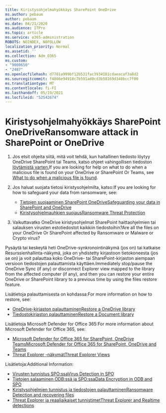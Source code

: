 ```yaml
---
title: Kiristysohjelmahyökkäys SharePoint OneDrive
ms.author: pebaum
author: pebaum
ms.date: 04/21/2020
ms.audience: ITPro
ms.topic: article
ms.service: o365-administration
ROBOTS: NOINDEX, NOFOLLOW
localization_priority: Normal
ms.assetid: ''
ms.collection: Adm_O365
ms.custom:
- "9000650"
- "2487"
ms.openlocfilehash: d7781a999bf12b531fac3934181cdaeacaf3a8d2
ms.sourcegitcommit: f4866e94918c7b591ad0cd3b58169d340bcc7f00
ms.translationtype: MT
ms.contentlocale: fi-FI
ms.lasthandoff: 05/19/2021
ms.locfileid: "52542674"
---
```

# <a name="ransomware-attack-in-sharepoint-or-onedrive"></a><span data-ttu-id="a5c20-102">Kiristysohjelmahyökkäys SharePoint OneDrive</span><span class="sxs-lookup"><span data-stu-id="a5c20-102">Ransomware attack in SharePoint or OneDrive</span></span>

1.  <span data-ttu-id="a5c20-103">Jos etsit ohjeita siitä, mitä voit tehdä, kun haitallinen tiedosto löytyy OneDrive SharePoint tai Teams, katso ohjeet vahingollisen tiedoston [löytämistä varten.](https://support.office.com/en-ie/article/what-to-do-when-a-malicious-file-is-found-in-sharepoint-online-onedrive-or-microsoft-teams-01e902ad-a903-4e0f-b093-1e1ac0c37ad2)</span><span class="sxs-lookup"><span data-stu-id="a5c20-103">If you are looking for help on what to do when a malicious file is found on your OneDrive or SharePoint Or Teams, see [What to do when a malicious file is found](https://support.office.com/en-ie/article/what-to-do-when-a-malicious-file-is-found-in-sharepoint-online-onedrive-or-microsoft-teams-01e902ad-a903-4e0f-b093-1e1ac0c37ad2).</span></span>
2. <span data-ttu-id="a5c20-104">Jos haluat suojata tietosi kiristysohjelmilta, katso:</span><span class="sxs-lookup"><span data-stu-id="a5c20-104">If you are looking for how to safeguard your data from ransomware, see:</span></span>
    - [<span data-ttu-id="a5c20-105">Tietojen suojaaminen SharePoint OneDrive</span><span class="sxs-lookup"><span data-stu-id="a5c20-105">Safeguarding your data in SharePoint and OneDrive</span></span>](/sharepoint/safeguarding-your-data) 
    - [<span data-ttu-id="a5c20-106">Kiristysohjelmauhkien suojaus</span><span class="sxs-lookup"><span data-stu-id="a5c20-106">Ransomware Threat Protection</span></span>](/windows/security/threat-protection/intelligence/ransomware-malware)    

3.  <span data-ttu-id="a5c20-107">Vaikuttavatko OneDrive kiristysohjelmat SharePoint haittaohjelmien tai salauksen virusten estotiedostot kaikkiin tiedostoihin?</span><span class="sxs-lookup"><span data-stu-id="a5c20-107">Are all the files on your OneDrive Or SharePoint affected by Ransomware or Malware or Crypto virus?</span></span> 

<span data-ttu-id="a5c20-108">Pysäytä tai keskeytä heti OneDrive-synkronointinäkymä (jos on) tai katkaise Resurssienhallinta-näkymä, joka on yhdistetty kirjastoon tietokoneesta (jos se on) ja voit palauttaa koko OneDrive- tai SharePoint-kirjaston aiempaan versioon tiedostojen palauttamista käyttäen.</span><span class="sxs-lookup"><span data-stu-id="a5c20-108">Immediately stop/pause the OneDrive Sync (if any) or disconnect Explorer view mapped to the library from the affected computer (if any), and then you can restore your entire OneDrive or SharePoint library to a previous time by using the files restore feature.</span></span> 

<span data-ttu-id="a5c20-109">Lisätietoja palauttamisesta on kohdassa:</span><span class="sxs-lookup"><span data-stu-id="a5c20-109">For more information on how to restore, see:</span></span>

- [<span data-ttu-id="a5c20-110">OneDrive-kirjaston palauttaminen</span><span class="sxs-lookup"><span data-stu-id="a5c20-110">Restore a OneDrive library</span></span>](https://support.office.com/article/restore-your-onedrive-fa231298-759d-41cf-bcd0-25ac53eb8a150)
- [<span data-ttu-id="a5c20-111">Tiedostokirjaston palauttaminen</span><span class="sxs-lookup"><span data-stu-id="a5c20-111">Restore a Document library</span></span>](https://support.office.com/article/restore-a-document-library-317791c3-8bd0-4dfd-8254-3ca90883d39a)

<span data-ttu-id="a5c20-112">Lisätietoja Microsoft Defender for Office 365:</span><span class="sxs-lookup"><span data-stu-id="a5c20-112">For more information about Microsoft Defender for Office 365, see:</span></span>
- [<span data-ttu-id="a5c20-113">Microsoft Defender for Office 365 for SharePoint, OneDrive Teams</span><span class="sxs-lookup"><span data-stu-id="a5c20-113">Microsoft Defender for Office 365 for SharePoint, OneDrive and Teams</span></span>](/microsoft-365/security/office-365-security/atp-for-spo-odb-and-teams)
- [<span data-ttu-id="a5c20-114">Threat Explorer -näkymät</span><span class="sxs-lookup"><span data-stu-id="a5c20-114">Threat Explorer Views</span></span>](/microsoft-365/security/office-365-security/threat-explorer-views)

<span data-ttu-id="a5c20-115">Lisätietoja:</span><span class="sxs-lookup"><span data-stu-id="a5c20-115">Additional Information:</span></span>

- [<span data-ttu-id="a5c20-116">Virusten tunnistus SPO:ssa</span><span class="sxs-lookup"><span data-stu-id="a5c20-116">Virus Detection in SPO</span></span>](/microsoft-365/security/office-365-security/virus-detection-in-spo)</br>
- [<span data-ttu-id="a5c20-117">Tietojen salaaminen ODB:ssä ja SPO:ssa</span><span class="sxs-lookup"><span data-stu-id="a5c20-117">Data Encryption in ODB and SPO</span></span>](/microsoft-365/compliance/data-encryption-in-odb-and-spo)</br>
- [<span data-ttu-id="a5c20-118">Kiristysohjelmien tunnistus ja tiedostojen palauttaminen</span><span class="sxs-lookup"><span data-stu-id="a5c20-118">Ransomware Detection and recovering files</span></span>](https://support.office.com/article/Ransomware-detection-and-recovering-your-files-0d90ec50-6bfd-40f4-acc7-b8c12c73637f)</br>
- [<span data-ttu-id="a5c20-119">Threat Explorer ja reaaliaikaiset tunnistimet</span><span class="sxs-lookup"><span data-stu-id="a5c20-119">Threat Explorer and Realtime detections</span></span>](/microsoft-365/security/office-365-security/threat-explorer-views)